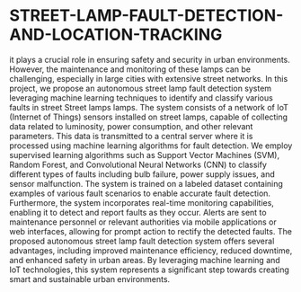 # STREET-LAMP-FAULT-DETECTION-AND-LOCATION-TRACKING
it plays a crucial role in ensuring safety and security in urban environments. However, 
the maintenance and monitoring of these lamps can be challenging, especially in 
large cities with extensive street networks. In this project, we propose an 
autonomous street lamp fault detection system leveraging machine learning 
techniques to identify and classify various faults in street Street lamps lamps. 
The system consists of a network of IoT (Internet of Things) sensors installed on 
street lamps, capable of collecting data related to luminosity, power consumption, 
and other relevant parameters. This data is transmitted to a central server where it is 
processed using machine learning algorithms for fault detection. 
We employ supervised learning algorithms such as Support Vector Machines 
(SVM), Random Forest, and Convolutional Neural Networks (CNN) to classify 
different types of faults including bulb failure, power supply issues, and sensor 
malfunction. The system is trained on a labeled dataset containing examples of 
various fault scenarios to enable accurate fault detection. 
Furthermore, the system incorporates real-time monitoring capabilities, enabling it 
to detect and report faults as they occur. Alerts are sent to maintenance personnel or 
relevant authorities via mobile applications or web interfaces, allowing for prompt 
action to rectify the detected faults. 
The proposed autonomous street lamp fault detection system offers several 
advantages, including improved maintenance efficiency, reduced downtime, and 
enhanced safety in urban areas. By leveraging machine learning and IoT 
technologies, this system represents a significant step towards creating smart and 
sustainable urban environments.  
